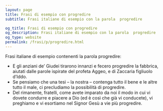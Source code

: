 ```yaml
---
layout: page
title: Frasi di esempio con progredire 
subtitle: Frasi italiane di esempio con la parola  progredire

og_title: Frasi di esempio con progredire 
og_description: Frasi italiane di esempio con la parola  progredire
og_type: website
permalink: /frasi/p/progredire.html
---
```


Frasi italiane di esempio contenenti la parola progredire:


- E gli anziani de’ Giudei tirarono innanzi e fecero progredire la fabbrica, aiutati dalle parole ispirate del profeta Aggeo, e di Zaccaria figliuolo d’Iddo.
- Se pensiamo che una tesi – la nostra – contenga tutto il bene e le altre tutto il male, ci precludiamo la possibilità di progredire.
- Del rimanente, fratelli, come avete imparato da noi il modo in cui vi dovete condurre e piacere a Dio (ed è così che già vi conducete), vi preghiamo e vi esortiamo nel Signor Gesù a vie più progredire.
